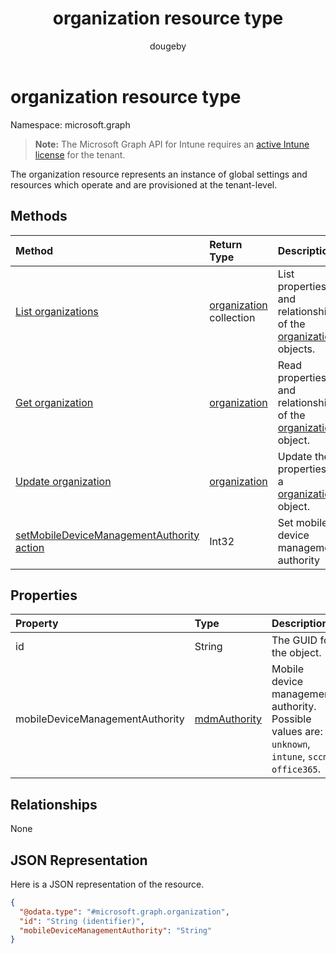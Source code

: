 ﻿---
title: "organization resource type"
description: "The organization resource represents an instance of global settings and resources which operate and are provisioned at the tenant-level."
author: "dougeby"
localization_priority: Normal
ms.prod: "intune"
doc_type: resourcePageType
---

# organization resource type

Namespace: microsoft.graph

> **Note:** The Microsoft Graph API for Intune requires an [active Intune license](https://go.microsoft.com/fwlink/?linkid=839381) for the tenant.

The organization resource represents an instance of global settings and resources which operate and are provisioned at the tenant-level.

## Methods

| Method                                                                                                                   | Return Type                                                               | Description                                                                                                      |
| :----------------------------------------------------------------------------------------------------------------------- | :------------------------------------------------------------------------ | :--------------------------------------------------------------------------------------------------------------- |
| [List organizations](../api/intune-onboarding-organization-list.md)                                                      | [organization](../resources/intune-onboarding-organization.md) collection | List properties and relationships of the [organization](../resources/intune-onboarding-organization.md) objects. |
| [Get organization](../api/intune-onboarding-organization-get.md)                                                         | [organization](../resources/intune-onboarding-organization.md)            | Read properties and relationships of the [organization](../resources/intune-onboarding-organization.md) object.  |
| [Update organization](../api/intune-onboarding-organization-update.md)                                                   | [organization](../resources/intune-onboarding-organization.md)            | Update the properties of a [organization](../resources/intune-onboarding-organization.md) object.                |
| [setMobileDeviceManagementAuthority action](../api/intune-onboarding-organization-setmobiledevicemanagementauthority.md) | Int32                                                                     | Set mobile device management authority                                                                           |

## Properties

| Property                        | Type                                                           | Description                                                                                        |
| :------------------------------ | :------------------------------------------------------------- | :------------------------------------------------------------------------------------------------- |
| id                              | String                                                         | The GUID for the object.                                                                           |
| mobileDeviceManagementAuthority | [mdmAuthority](../resources/intune-onboarding-mdmauthority.md) | Mobile device management authority. Possible values are: `unknown`, `intune`, `sccm`, `office365`. |

## Relationships

None

## JSON Representation

Here is a JSON representation of the resource.

<!-- {
  "blockType": "resource",
  "keyProperty": "id",
  "@odata.type": "microsoft.graph.organization"
}
-->

```json
{
  "@odata.type": "#microsoft.graph.organization",
  "id": "String (identifier)",
  "mobileDeviceManagementAuthority": "String"
}
```

<!-- {
  "type": "#page.annotation",
  "suppressions": [

"Warning: Resource microsoft.graph.organization is defined in multiple files: /api-reference/v1.0/resources/intune_onboarding_organization.md, /api-reference/v1.0/resources/organization.md",

"Warning: Schema type organization has a different BaseType value microsoft.graph.directoryObject than the documentation .",

"Warning: Schema type organization has a different OpenType value False than the documentation True.",

"Warning: Resource organization has multiple declarations with mismatched OpenType declarations."

  ],

}
-->
